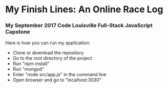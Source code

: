 # My Finish Lines: An Online Race Log
### My September 2017 Code Louisville Full-Stack JavaScript Capstone

Here is how you can run my application:
* Clone or download the repository
* Go to the root directory of the project
* Run "npm install"
* Run "mongod"
* Enter "node src/app.js" in the command line
* Open browser and go to "localhost:3030"
